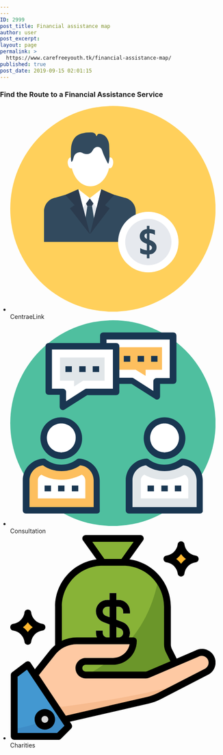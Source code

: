 ```yaml
---
---
ID: 2999
post_title: Financial assistance map
author: user
post_excerpt:
layout: page
permalink: >
  https://www.carefreeyouth.tk/financial-assistance-map/
published: true
post_date: 2019-09-15 02:01:15
---
```

<h3>Find the Route to a Financial Assistance Service</h3>		
			<!DOCTYPE html>
<html>
  <head>
    <meta charset='utf-8' />
    <title>Financial Assistance map</title>
    <meta name='viewport' content='initial-scale=1,maximum-scale=1,user-scalable=no' />
    <link href='https://api.tiles.mapbox.com/mapbox-gl-js/v1.4.0/mapbox-gl.css' rel='stylesheet' />
    <style>
      body {
        margin: 0;
        padding: 0;
      }
      #map {
        position: relative;
        top: 0;
        bottom: 0;
        width: 100%;
      }
    </style>
  </head>
  <body>
    <link rel='stylesheet' href='https://api.mapbox.com/mapbox-gl-js/plugins/mapbox-gl-geocoder/v4.2.0/mapbox-gl-geocoder.css' type='text/css' />
    <link rel='stylesheet' href='https://api.mapbox.com/mapbox-gl-js/plugins/mapbox-gl-directions/v4.0.2/mapbox-gl-directions.css' type='text/css' />
  </body>
</html>
					<ul>
							<li >
							<svg xmlns="http://www.w3.org/2000/svg" xmlns:xlink="http://www.w3.org/1999/xlink" id="Layer_1" x="0px" y="0px" viewBox="0 0 508 508" style="enable-background:new 0 0 508 508;" xml:space="preserve">
<circle style="fill:#FFD05B;" cx="254" cy="254" r="254"></circle>
<path style="fill:#324A5E;" d="M282.4,226.4l-39.6-11.2c-3.6-0.8-10.4-1.6-12.8-4c-30,35.6-52.8,13.2-63.6-2  c-2.8,3.6-8.8,4.4-13.6,5.2l-40.8,12c-16.4,2.8-28.4,16.8-28.4,33.6v75.6h226.8v-76C310.4,243.6,298.4,229.2,282.4,226.4z"></path>
<polygon style="fill:#E6E9EE;" points="174,227.6 197.2,316.8 219.2,227.6 "></polygon>
<polygon style="fill:#2B3B4E;" points="190.8,247.2 185.2,237.2 190.8,227.6 202,227.6 208,237.2 202,247.2 "></polygon>
<g>
	<polygon style="fill:#FFFFFF;" points="168.4,205.6 180,251.2 197.2,227.6  "></polygon>
	<polygon style="fill:#FFFFFF;" points="196.4,227.6 213.6,251.2 225.2,205.6  "></polygon>
</g>
<polygon style="fill:#324A5E;" points="209.6,293.2 197.2,316.8 183.6,293.2 190.8,247.2 202.4,247.2 "></polygon>
<g>
	<polygon style="fill:#2B3B4E;" points="257.2,219.6 225.2,205.6 197.2,316.8 246,252.8 234.4,244.8  "></polygon>
	<polygon style="fill:#2B3B4E;" points="136.4,219.6 168.4,205.6 197.2,316.8 147.6,252.8 159.2,244.8  "></polygon>
</g>
<g>
	<ellipse style="fill:#FFFFFF;" cx="198.4" cy="135.6" rx="48" ry="62.8"></ellipse>
		<ellipse transform="matrix(0.0648 -0.9979 0.9979 0.0648 90.7068 377.6045)" style="fill:#FFFFFF;" cx="246.811" cy="140.409" rx="13.6" ry="8"></ellipse>
		<ellipse transform="matrix(0.0648 0.9979 -0.9979 0.0648 280.8441 -18.2036)" style="fill:#FFFFFF;" cx="150.134" cy="140.733" rx="13.6" ry="8"></ellipse>
</g>
<path style="fill:#324A5E;" d="M182.4,117.6c-2-0.4-3.6-1.6-5.2-2.4c-7.6-2.8-16.8,1.6-19.6,9.6c-2,4.8-2,11.2-6.4,13.6  c-1.2-5.2-1.2-10.8-1.2-16c0-7.6,0-14.8,0.8-22.4c1.2-7.2,3.6-14.8,8-20.4c4.4-6,11.2-9.6,18-11.6s14-2.8,20.8-2.8c4,0,8,0,11.2,2.4  c2,1.6,3.2,4,4,6.4c0.8,2,2.8-3.2,3.6-4c4-3.2,12,0,16.4,2.8c4.8,3.2,8,8.8,10,14.4c2.4,5.6,2,15.6,2.4,22c0.4,4,0,6.8,0.4,16  c0,3.2-1.2,13.6-2.8,16.8c-1.2,2-5.6-9.2-6.8-11.2c-3.2-6.8-6.8-14-8.8-21.2c-2.4-8.8-14-12.4-21.6-2.8  C203.2,111.2,198.4,122.4,182.4,117.6z"></path>
<circle style="fill:#FFFFFF;" cx="341.6" cy="336" r="74.8"></circle>
<circle style="fill:#E6E9EE;" cx="341.6" cy="336" r="57.2"></circle>
<path style="fill:#324A5E;" d="M344.4,366.4v9.6H338v-9.2c-6,0-11.2-1.2-16.4-4v-12c1.6,1.2,4,2.8,7.6,3.6c3.2,1.2,6.4,2,8.8,2v-16  c-6.8-2.4-11.6-5.2-14-8.4c-2.4-2.8-3.6-6.4-3.6-10.8s1.6-8.4,4.8-11.6c3.2-3.2,7.6-5.2,12.8-5.6v-8h6.4v8c6,0.4,10.8,1.2,13.6,2.8  v11.6c-4-2.4-8.8-4-13.6-4.4v16.4c6.4,2.4,10.8,4.8,13.6,8c2.8,2.8,4,6.4,4,10.8c0,4.8-1.6,8.8-4.8,11.6  C354.8,364,350.4,366,344.4,366.4z M338,328.4v-13.6c-4,0.8-6,2.8-6,6.4C332,324,334,326.4,338,328.4z M344.4,343.2v13.2  c4-0.8,6.4-2.8,6.4-6.4C350.8,347.2,348.8,344.8,344.4,343.2z"></path>
<g>
</g>
<g>
</g>
<g>
</g>
<g>
</g>
<g>
</g>
<g>
</g>
<g>
</g>
<g>
</g>
<g>
</g>
<g>
</g>
<g>
</g>
<g>
</g>
<g>
</g>
<g>
</g>
<g>
</g>
</svg>						
										CentraeLink
									</li>
								<li >
							<svg xmlns="http://www.w3.org/2000/svg" xmlns:xlink="http://www.w3.org/1999/xlink" id="Capa_1" x="0px" y="0px" viewBox="0 0 496.485 496.485" style="enable-background:new 0 0 496.485 496.485;" xml:space="preserve">
<circle style="fill:#4FBF9F;" cx="248.242" cy="248.242" r="248.242"></circle>
<polygon style="fill:#FFFFFF;" points="224.97,38.012 394.085,38.012 394.085,146.618 354.521,146.618 354.521,183.855   294.788,146.618 224.97,146.618 "></polygon>
<path style="fill:#193651;" d="M354.521,191.612c-1.552,0-3.103-0.776-3.879-1.552L293.236,153.6H224.97  c-4.655,0-7.758-3.103-7.758-7.758V37.236c0-4.655,3.103-7.758,7.758-7.758h169.115c4.655,0,7.758,3.103,7.758,7.758v108.606  c0,4.655-3.103,7.758-7.758,7.758h-31.806c0,31.806,0,30.255,0,30.255C362.279,188.509,358.4,191.612,354.521,191.612  L354.521,191.612z M232.727,138.861h62.061c1.552,0,3.103,0.776,3.879,1.552l47.321,30.255v-23.273c0-2.327,0.776-3.879,2.327-5.43  c1.552-1.552,3.103-2.327,5.43-2.327h31.806V46.545H232.727V138.861z"></path>
<polygon style="fill:#FDBF5E;" points="303.321,119.467 252.121,119.467 252.121,65.164 366.933,65.164 366.933,119.467   327.37,119.467 327.37,134.206 "></polygon>
<polygon style="fill:#FFFFFF;" points="255.224,62.836 93.091,62.836 93.091,172.994 127.224,172.994 127.224,209.455   183.855,172.994 255.224,172.994 "></polygon>
<path style="fill:#193651;" d="M123.345,215.661c-2.327-1.552-3.879-3.879-3.879-6.982v-28.703H93.091  c-4.655,0-7.758-3.103-7.758-7.758V62.836c0-4.655,3.103-7.758,7.758-7.758H256c4.655,0,7.758,3.103,7.758,7.758v110.158  c0,4.655-3.103,7.758-7.758,7.758h-69.818l-55.079,34.909C128.776,217.212,125.673,217.212,123.345,215.661z M100.848,165.236  h26.376c2.327,0,3.879,0.776,5.43,2.327c1.552,1.552,2.327,3.103,2.327,5.43v22.497l44.994-28.703  c1.552-0.776,2.327-1.552,3.879-1.552h64.388V70.594H100.848V165.236z"></path>
<polygon style="fill:#E1E6E9;" points="154.376,145.842 120.242,145.842 120.242,89.988 228.073,89.988 228.073,145.842   176.097,145.842 154.376,159.806 "></polygon>
<circle style="fill:#FFFFFF;" cx="123.345" cy="283.927" r="42.667"></circle>
<path style="fill:#193651;" d="M123.345,335.127c-27.927,0-50.424-22.497-50.424-50.424c0-27.927,22.497-50.424,50.424-50.424  s50.424,22.497,50.424,50.424C174.545,311.855,151.273,335.127,123.345,335.127z M123.345,249.018  c-19.394,0-34.909,15.515-34.909,34.909c0,19.394,15.515,34.909,34.909,34.909s34.909-15.515,34.909-34.909  C159.03,264.533,142.739,249.018,123.345,249.018z"></path>
<path style="fill:#FDBF5E;" d="M166.788,341.333c-12.412,9.309-27.152,14.739-42.667,14.739s-31.03-5.43-42.667-14.739  c-24.048,0.776-42.667,20.945-42.667,44.994v72.145h170.667v-72.145C209.455,362.279,190.836,342.885,166.788,341.333z"></path>
<path style="fill:#193651;" d="M209.455,466.23H38.012c-4.655,0-7.758-3.103-7.758-7.758v-72.145  c0-27.927,21.721-51.2,50.424-52.751c1.552,0,3.879,0.776,4.655,1.552c10.861,8.533,24.824,13.188,38.012,13.188  c13.964,0,27.152-4.655,38.012-13.188c1.552-0.776,3.103-1.552,4.655-1.552c27.927,1.552,50.424,24.048,50.424,52.751v72.145  C217.212,463.127,214.109,466.23,209.455,466.23z M45.77,450.715h155.927v-64.388c0-18.618-13.964-34.909-32.582-36.461  c-13.188,9.309-28.703,13.964-44.994,13.964s-31.806-4.655-44.994-13.964c-18.618,2.327-32.582,17.842-32.582,36.461v64.388H45.77z"></path>
<g>
	<path style="fill:#FFFFFF;" d="M66.715,429.77v-43.442c0-6.206,3.103-10.861,8.533-13.964   c14.739,8.533,31.806,12.412,48.873,12.412s34.133-4.655,48.873-12.412c4.655,2.327,8.533,7.758,8.533,13.964v43.442H66.715z"></path>
	<circle style="fill:#FFFFFF;" cx="373.139" cy="283.927" r="42.667"></circle>
</g>
<path style="fill:#193651;" d="M373.139,335.127c-27.927,0-50.424-22.497-50.424-50.424c0-27.927,22.497-50.424,50.424-50.424  c27.927,0,50.424,22.497,50.424,50.424C423.564,311.855,401.067,335.127,373.139,335.127z M373.139,249.018  c-19.394,0-34.909,15.515-34.909,34.909c0,19.394,15.515,34.909,34.909,34.909c19.394,0,34.909-15.515,34.909-34.909  C408.048,264.533,392.533,249.018,373.139,249.018z"></path>
<path style="fill:#E1E6E9;" d="M415.806,341.333c-12.412,9.309-27.152,14.739-42.667,14.739c-16.291,0-31.03-5.43-42.667-14.739  c-24.048,0.776-42.667,20.945-42.667,44.994v72.145h171.442v-72.145C458.473,362.279,439.855,342.885,415.806,341.333z"></path>
<path style="fill:#193651;" d="M458.473,466.23H287.03c-4.655,0-7.758-3.103-7.758-7.758v-72.145  c0-27.927,21.721-51.2,50.424-52.751c1.552,0,3.879,0.776,4.655,1.552c10.861,8.533,24.824,13.188,38.012,13.188  c13.964,0,27.152-4.655,38.012-13.188c1.552-0.776,3.103-1.552,4.655-1.552c27.927,1.552,50.424,24.048,50.424,52.751v72.145  C466.23,463.127,463.127,466.23,458.473,466.23z M294.788,450.715h155.927v-64.388c0-18.618-13.964-34.909-32.582-36.461  c-13.188,9.309-28.703,13.964-44.994,13.964s-31.806-4.655-44.994-13.964c-18.618,2.327-32.582,17.842-32.582,36.461v64.388H294.788  z"></path>
<path style="fill:#FFFFFF;" d="M315.733,429.77v-43.442c0-6.206,3.103-10.861,8.533-13.964  c14.739,8.533,31.806,12.412,48.873,12.412c17.067,0,34.133-4.655,48.873-12.412c4.655,2.327,8.533,7.758,8.533,13.964v43.442  H315.733z"></path>
<g>
	<rect x="133.43" y="110.933" style="fill:#193651;" width="15.515" height="13.964"></rect>
	<rect x="166.788" y="110.933" style="fill:#193651;" width="15.515" height="13.964"></rect>
</g>
<g>
	<rect x="199.37" y="110.933" style="fill:#193651;" width="15.515" height="13.964"></rect>
	<rect x="83.006" y="398.739" style="fill:#193651;" width="15.515" height="13.964"></rect>
	<rect x="115.588" y="398.739" style="fill:#193651;" width="15.515" height="13.964"></rect>
	<rect x="148.945" y="398.739" style="fill:#193651;" width="15.515" height="13.964"></rect>
	<rect x="332.024" y="398.739" style="fill:#193651;" width="15.515" height="13.964"></rect>
	<rect x="365.382" y="398.739" style="fill:#193651;" width="15.515" height="13.964"></rect>
	<rect x="397.964" y="398.739" style="fill:#193651;" width="15.515" height="13.964"></rect>
	<rect x="274.618" y="86.109" style="fill:#193651;" width="15.515" height="13.964"></rect>
	<rect x="307.976" y="86.109" style="fill:#193651;" width="15.515" height="13.964"></rect>
	<rect x="340.558" y="86.109" style="fill:#193651;" width="15.515" height="13.964"></rect>
</g>
<g>
</g>
<g>
</g>
<g>
</g>
<g>
</g>
<g>
</g>
<g>
</g>
<g>
</g>
<g>
</g>
<g>
</g>
<g>
</g>
<g>
</g>
<g>
</g>
<g>
</g>
<g>
</g>
<g>
</g>
</svg>						
										Consultation
									</li>
								<li >
							<svg xmlns="http://www.w3.org/2000/svg" xmlns:xlink="http://www.w3.org/1999/xlink" id="Capa_1" x="0px" y="0px" viewBox="0 0 511.998 511.998" style="enable-background:new 0 0 511.998 511.998;" xml:space="preserve">
<g>
	<path style="fill:#88B337;" d="M417.481,329.63c0.008-3.72-1.019-7.363-2.972-10.53l-18.938-30.487   c-2.361-4.688-3.584-9.868-3.567-15.116v-93.925c0-60.975-49.425-110.4-110.4-110.4h-50.954c-60.975,0-110.4,49.425-110.4,110.4   v93.925c0.017,5.248-1.206,10.429-3.567,15.116l-18.938,30.487c-1.953,3.168-2.981,6.811-2.972,10.53l0,0   c0.042,10.913,8.874,19.745,19.787,19.787h283.133C408.606,349.374,417.438,340.542,417.481,329.63z"></path>
	<polygon style="fill:#88B337;" points="281.604,69.171 324.066,9.725 188.189,9.725 230.651,69.171 230.651,86.156 281.604,86.156     "></polygon>
</g>
<path style="fill:#6B962A;" d="M414.509,319.099l-18.938-30.487c-2.361-4.688-3.584-9.868-3.567-15.116v-93.925  c0.059-24.594-8.102-48.508-23.184-67.938c-22.674,124.922-102.502,196.936-177.489,237.784h206.363  c10.972,0.042,19.906-8.815,19.948-19.796c0.017-3.72-1.011-7.363-2.964-10.522H414.509z"></path>
<path style="fill:#FFFFFF;" d="M298.589,196.556v-5.435c-0.042-15.736-12.798-28.492-28.534-28.534h-5.435v-16.985h-16.985v16.985  H242.2c-15.762-0.051-28.577,12.679-28.628,28.441c-0.042,11.966,7.388,22.683,18.607,26.844l15.456,5.775v32.356H242.2  c-6.378,0-11.55-5.172-11.55-11.55l0,0v-5.435h-16.985v5.435c0.042,15.736,12.798,28.492,28.534,28.534h27.855  c15.762,0.051,28.577-12.679,28.628-28.441c0.042-11.966-7.388-22.683-18.607-26.844l-15.456-5.775v-32.356h5.435  c6.378,0,11.549,5.172,11.549,11.55l0,0v5.435L298.589,196.556L298.589,196.556z M274.131,233.582  c4.484,1.741,7.448,6.055,7.473,10.87c0,6.378-5.172,11.55-11.549,11.55l0,0h-5.435v-25.986L274.131,233.582z M247.635,205.557  l-9.511-3.567c-4.484-1.741-7.448-6.055-7.473-10.87c0-6.378,5.172-11.55,11.55-11.55l0,0h5.435V205.557z"></path>
<g>
	<path style="fill:#FDB62F;" d="M425.973,94.648L425.973,94.648c-2.887-17.426-16.543-31.082-33.969-33.969l0,0   c17.426-2.887,31.082-16.543,33.969-33.969l0,0c2.887,17.426,16.543,31.082,33.969,33.969l0,0   C442.516,63.566,428.86,77.222,425.973,94.648z"></path>
	<path style="fill:#FDB62F;" d="M43.82,264.494L43.82,264.494c-2.887-17.426-16.543-31.082-33.969-33.969l0,0   c17.426-2.887,31.082-16.543,33.969-33.969l0,0c2.887,17.426,16.543,31.082,33.969,33.969l0,0   C60.363,233.412,46.708,247.068,43.82,264.494z"></path>
</g>
<path style="fill:#FEC9A3;" d="M498.752,306.021c-6.972-11.736-21.953-15.889-33.969-9.426l-120.506,51.463  c-2.123,0.9-4.408,1.367-6.709,1.359H188.189c-9.384,0-16.985-7.601-16.985-16.985s7.601-16.985,16.985-16.985h67.938  c28.143,0,50.954-22.81,50.954-50.954H165.769c-23.422,0.017-45.57,10.675-60.21,28.959l-53.247,64.456l59.956,109.89  l230.735-55.455c9.97-2.301,19.617-5.834,28.704-10.53l118.892-60.89C502.429,333.494,506.064,317.927,498.752,306.021z"></path>
<path style="fill:#F7BB8F;" d="M93.16,432.811l19.108,34.988l230.735-55.455c9.97-2.301,19.617-5.834,28.704-10.53l64.287-33.035  C329.161,401.475,187.34,421.856,93.16,432.811z"></path>
<polygon style="fill:#4398D1;" points="9.851,349.417 9.851,502.278 120.251,502.278 145.728,476.801 43.82,323.94 "></polygon>
<path style="fill:#3E8CC7;" d="M9.851,502.278h110.4l25.477-25.477l-18.683-28.025C89.271,464.368,50.003,476.062,9.851,483.68  C9.851,483.68,9.851,502.278,9.851,502.278z"></path>
<circle style="fill:#D9D9D9;" cx="86.282" cy="459.859" r="16.985"></circle>
<path d="M9.851,510.77h110.4c2.259,0.017,4.424-0.875,6.03-2.463l25.477-25.477c2.845-2.87,3.27-7.346,1.019-10.7l-4.246-6.369  l196.427-45.179c10.641-2.463,20.942-6.225,30.657-11.21l118.892-61.229c16.416-9.121,22.326-29.825,13.206-46.24  c-9.121-16.416-29.825-22.326-46.241-13.206l0,0l-46.368,19.957l-11.889-23.778c-1.775-3.533-2.709-7.431-2.718-11.38v-93.925  C400.42,120.04,356.328,69.732,297.315,61.868l33.969-47.217c2.726-3.822,1.834-9.121-1.987-11.847  c-1.52-1.087-3.363-1.639-5.231-1.571H188.189c-4.688,0.025-8.475,3.839-8.45,8.535c0.008,1.749,0.56,3.456,1.571,4.883  l33.969,47.217c-59.149,7.711-103.428,58.053-103.521,117.703v95.708c-4.705,3.813-9.01,8.119-12.823,12.823l-37.536,46.962  l-10.53-15.796c-1.257-1.996-3.287-3.38-5.605-3.822c-2.31-0.331-4.654,0.246-6.539,1.614L4.756,342.538  c-2.166,1.622-3.422,4.178-3.397,6.879v152.861C1.359,506.974,5.163,510.77,9.851,510.77z M204.664,18.218h102.927l-30.317,42.461  h-42.461L204.664,18.218z M128.743,179.571c0-56.278,45.629-101.907,101.907-101.907h50.954  c56.278,0,101.907,45.629,101.907,101.907v93.925c0.017,6.573,1.554,13.061,4.501,18.938l11.38,23.014l-58.342,24.797  c-1.045,0.45-2.174,0.679-3.312,0.679H188.189c-4.688,0-8.492-3.805-8.492-8.492c0-4.688,3.805-8.492,8.492-8.492h67.938  c32.831,0,59.446-26.615,59.446-59.446c0-4.688-3.805-8.492-8.492-8.492h-10.955c1.597-3.643,2.437-7.575,2.463-11.55  c-0.034-11.889-7.397-22.53-18.513-26.751l-15.456-5.775v-32.356h5.435c6.378,0,11.549,5.172,11.549,11.55l0,0v5.435h16.985v-5.435  c-0.042-15.736-12.798-28.492-28.534-28.534h-5.435v-16.985h-16.985v16.985H242.2c-15.762-0.051-28.577,12.679-28.628,28.441  c-0.042,11.966,7.388,22.683,18.607,26.844l15.456,5.775v32.356H242.2c-6.378,0-11.55-5.172-11.55-11.55l0,0v-5.435h-16.985v5.435  c0.025,3.974,0.866,7.906,2.463,11.55h-50.359c-12.823,0-25.485,2.904-37.026,8.492V179.571z M281.604,244.452  c0,6.378-5.172,11.55-11.549,11.55l0,0h-5.435v-25.986l9.511,3.567C278.615,235.331,281.579,239.637,281.604,244.452z   M247.635,179.571v25.986l-9.511-3.567c-4.484-1.741-7.448-6.055-7.473-10.87c0-6.378,5.172-11.55,11.55-11.55l0,0L247.635,179.571  L247.635,179.571z M112.183,298.463c13.053-16.203,32.78-25.579,53.586-25.477h131.97c-4.034,19.77-21.435,33.969-41.612,33.969  h-67.938c-14.072,0-25.477,11.405-25.477,25.477c0,14.072,11.405,25.477,25.477,25.477h149.379  c3.448,0.008,6.853-0.688,10.021-2.038l121.27-51.803c8.093-4.807,18.547-2.149,23.354,5.945c4.807,8.093,2.149,18.547-5.945,23.354  l0,0l-118.382,60.89c-8.509,4.348-17.52,7.626-26.836,9.766l-202.541,46.623L71.335,349.841L112.183,298.463z M18.343,353.663  l23.354-17.579l93.415,139.613l-18.343,18.089H18.343V353.663z"></path>
<path d="M86.282,434.34c-14.072,0-25.477,11.405-25.477,25.477c0,14.072,11.405,25.477,25.477,25.477s25.477-11.405,25.477-25.477  C111.758,445.745,100.353,434.34,86.282,434.34z M86.282,468.309c-4.688,0-8.492-3.805-8.492-8.492c0-4.688,3.805-8.492,8.492-8.492  s8.492,3.805,8.492,8.492C94.774,464.504,90.969,468.309,86.282,468.309z"></path>
<path d="M417.481,25.351c-2.352,13.732-13.104,24.483-26.836,26.836c-4.688,0-8.492,3.805-8.492,8.492s3.805,8.492,8.492,8.492  c13.732,2.352,24.483,13.104,26.836,26.836c0,4.688,3.805,8.492,8.492,8.492c4.688,0,8.492-3.805,8.492-8.492  c2.352-13.732,13.104-24.483,26.836-26.836c4.688,0,8.492-3.805,8.492-8.492s-3.805-8.492-8.492-8.492  c-13.732-2.352-24.483-13.104-26.836-26.836c0-4.688-3.805-8.492-8.492-8.492C421.285,16.859,417.481,20.663,417.481,25.351z   M438.117,60.679c-4.739,3.295-8.849,7.405-12.144,12.144c-3.295-4.739-7.405-8.849-12.144-12.144  c4.739-3.295,8.849-7.405,12.144-12.144C429.268,53.274,433.378,57.384,438.117,60.679z"></path>
<path d="M8.492,239.017c13.732,2.352,24.483,13.104,26.836,26.836c0,4.688,3.805,8.492,8.492,8.492s8.492-3.805,8.492-8.492  c2.352-13.732,13.104-24.483,26.836-26.836c4.688,0,8.492-3.805,8.492-8.492s-3.805-8.492-8.492-8.492  c-13.732-2.352-24.483-13.104-26.836-26.836c0-4.688-3.805-8.492-8.492-8.492s-8.492,3.805-8.492,8.492  c-2.352,13.732-13.104,24.483-26.836,26.836c-4.688,0-8.492,3.805-8.492,8.492S3.805,239.017,8.492,239.017z M43.82,218.381  c3.295,4.739,7.405,8.849,12.144,12.144c-4.739,3.295-8.849,7.405-12.144,12.144c-3.295-4.739-7.405-8.849-12.144-12.144  C36.415,227.23,40.525,223.12,43.82,218.381z"></path>
<g>
</g>
<g>
</g>
<g>
</g>
<g>
</g>
<g>
</g>
<g>
</g>
<g>
</g>
<g>
</g>
<g>
</g>
<g>
</g>
<g>
</g>
<g>
</g>
<g>
</g>
<g>
</g>
<g>
</g>
</svg>						
										Charities
									</li>
						</ul>